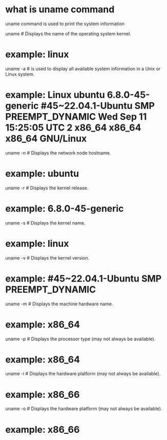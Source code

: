 #  what is uname command
  uname command is used to print the system information

  uname  # Displays the name of the operating system kernel.
# example: linux

  uname -a   # is used to display all available system information in a Unix or Linux system.
# example: Linux ubuntu 6.8.0-45-generic #45~22.04.1-Ubuntu SMP PREEMPT_DYNAMIC Wed Sep 11 15:25:05 UTC 2 x86_64 x86_64 x86_64 GNU/Linux

   uname -n  # Displays the network node hostname.
#  example: ubuntu

   uname -r  # Displays the kernel release.
#  example: 6.8.0-45-generic

   uname -s  # Displays the kernel name.
#  example: linux

   uname -v # Displays the kernel version.
#  example: #45~22.04.1-Ubuntu SMP PREEMPT_DYNAMIC

   uname -m  # Displays the machine hardware name.
#  example: x86_64

   uname -p  # Displays the processor type (may not always be available).
#  example: x86_64

   uname -i # Displays the hardware platform (may not always be available).
# example:  x86_66

   uname -o # Displays the hardware platform (may not always be available).
# example:  x86_66

